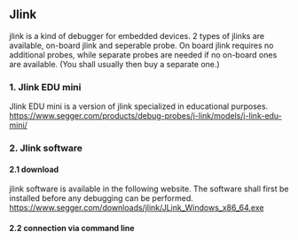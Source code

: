 ## Jlink
jlink is a kind of debugger for embedded devices. 2 types of jlinks are available, on-board jlink and seperable probe.
On board jlink requires no additional probes, while separate probes are needed if no on-board ones are available. (You shall usually then buy a separate one.)

### 1. Jlink EDU mini
Jlink EDU mini is a version of jlink specialized in educational purposes.
https://www.segger.com/products/debug-probes/j-link/models/j-link-edu-mini/

### 2. Jlink software

#### 2.1 download
jlink software is available in the following website. The software shall first be installed before any debugging can be performed.
https://www.segger.com/downloads/jlink/JLink_Windows_x86_64.exe

#### 2.2 connection via command line
